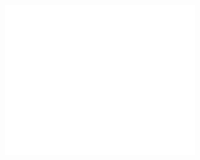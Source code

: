 <div align="center">
	<br>
		<img src="readme.svg" width="800" height="400" alt="If you see this im sorry, This fancy message presumes you can view svg images">
	<br>
</div>
